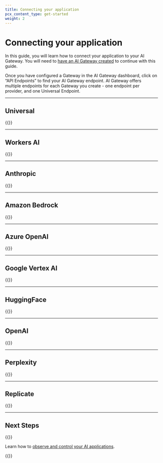```yaml
---
title: Connecting your application
pcx_content_type: get-started
weight: 2
---
```


# Connecting your application

In this guide, you will learn how to connect your application to your AI Gateway. You will need to [have an AI Gateway created](/ai-gateway/get-started/creating-gateway) to continue with this guide.

Once you have configured a Gateway in the AI Gateway dashboard, click on “API Endpoints” to find your AI Gateway endpoint. AI Gateway offers multiple endpoints for each Gateway you create - one endpoint per provider, and one Universal Endpoint.

---
## Universal
{{<render file="_universal.md">}}

---

## Workers AI
{{<render file="_workersai.md">}}

---

## Anthropic
{{<render file="_anthropic.md">}}

---
## Amazon Bedrock
{{<render file="_bedrock.md">}}

---

## Azure OpenAI
{{<render file="_azureopenai.md">}}

---

## Google Vertex AI
{{<render file="_vertex.md">}}

---

## HuggingFace
{{<render file="_huggingface.md">}}

---
## OpenAI
{{<render file="_openai.md">}}

---

## Perplexity
{{<render file="_perplexity.md">}}

---

## Replicate
{{<render file="_replicate.md">}}

---

## Next Steps

{{<resource-group>}}

Learn how to [observe and control your AI applications](/ai-gateway/get-started/configuring-settings/).

{{</resource-group>}}